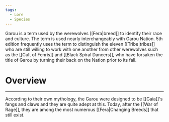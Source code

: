 ```yaml
---
tags:
  - Lore
  - Species
---
```

Garou is a term used by the werewolves [[Fera|breed]] to identify their race and culture. The term is used nearly interchangeably with Garou Nation. 5th edition frequently uses the term to distinguish the eleven [[Tribe|tribes]] who are still willing to work with one another from other werewolves such as the [[Cult of Fenris]] and [[Black Spiral Dancers]], who have forsaken the title of Garou by turning their back on the Nation prior to its fall.
# Overview
---
According to their own mythology, the Garou were designed to be [[Gaia]]'s fangs and claws and they are quite adept at this. Today, after the [[War of Rage]], they are among the most numerous [[Fera|Changing Breeds]] that still exist.